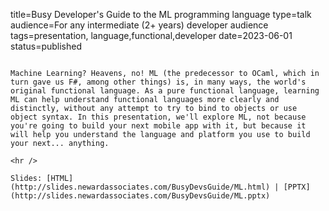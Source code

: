 title=Busy Developer's Guide to the ML programming language
type=talk
audience=For any intermediate (2+ years) developer audience
tags=presentation, language,functional,developer
date=2023-06-01
status=published
~~~~~~

Machine Learning? Heavens, no! ML (the predecessor to OCaml, which in turn gave us F#, among other things) is, in many ways, the world's original functional language. As a pure functional language, learning ML can help understand functional languages more clearly and distinctly, without any attempt to try to bind to objects or use object syntax. In this presentation, we'll explore ML, not because you're going to build your next mobile app with it, but because it will help you understand the language and platform you use to build your next... anything.
    
<hr />

Slides: [HTML](http://slides.newardassociates.com/BusyDevsGuide/ML.html) | [PPTX](http://slides.newardassociates.com/BusyDevsGuide/ML.pptx)
